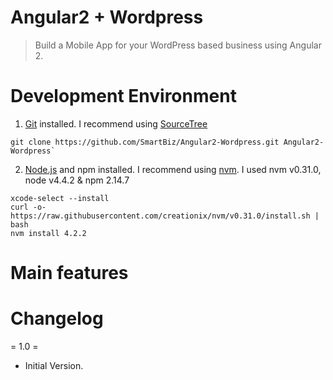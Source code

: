 # Angular2 + Wordpress
> Build a Mobile App for your WordPress based business using Angular 2.

# Development Environment
1. [Git](http://git-scm.com "Git distributed version control system") installed. I recommend using [SourceTree](https://www.sourcetreeapp.com)
  ```
  git clone https://github.com/SmartBiz/Angular2-Wordpress.git Angular2-Wordpress`
  ```
2. [Node.js](http://nodejs.org) and npm installed. I recommend using [nvm](https://github.com/creationix/nvm). I used nvm v0.31.0, node v4.4.2 & npm 2.14.7
  ```
  xcode-select --install
  curl -o- https://raw.githubusercontent.com/creationix/nvm/v0.31.0/install.sh | bash
  nvm install 4.2.2
  ```

# Main features


# Changelog
= 1.0 =
* Initial Version.
